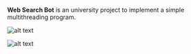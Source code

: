 **Web Search Bot** is an university project to implement a simple multithreading program.

![alt text](https://raw.githubusercontent.com/aistis-/WebSearchBot/master/demo.gif "Demo")

![alt text](https://raw.githubusercontent.com/aistis-/WebSearchBot/master/workflow.png "Workflow")